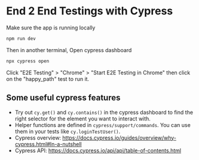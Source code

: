 # End 2 End Testings with Cypress

Make sure the app is running locally

```bash
npm run dev
```

Then in another terminal,
Open cypress dashboard

```bash
npx cypress open
```

Click "E2E Testing" > "Chrome" > "Start E2E Testing in Chrome" then click on the "happy_path" test to run it.

## Some useful cypress features

-   Try out `cy.get()` and `cy.contains()` in the cypress dashboard to find the right selector for the element you want to interact with.
-   Helper functions are defined in `cypress/support/commands`. You can use them in your tests like `cy.loginTestUser()`.
-   Cypress overview: https://docs.cypress.io/guides/overview/why-cypress.html#In-a-nutshell
-   Cypress API: https://docs.cypress.io/api/api/table-of-contents.html
